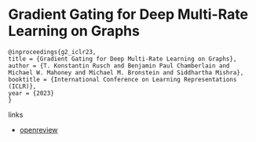 # Gradient Gating for Deep Multi-Rate Learning on Graphs

```
@inproceedings{g2_iclr23,
title = {Gradient Gating for Deep Multi-Rate Learning on Graphs},
author = {T. Konstantin Rusch and Benjamin Paul Chamberlain and Michael W. Mahoney and Michael M. Bronstein and Siddhartha Mishra},
booktitle = {International Conference on Learning Representations (ICLR)},
year = {2023}
}
```

links
- [openreview](https://openreview.net/forum?id=JpRExTbl1-)
